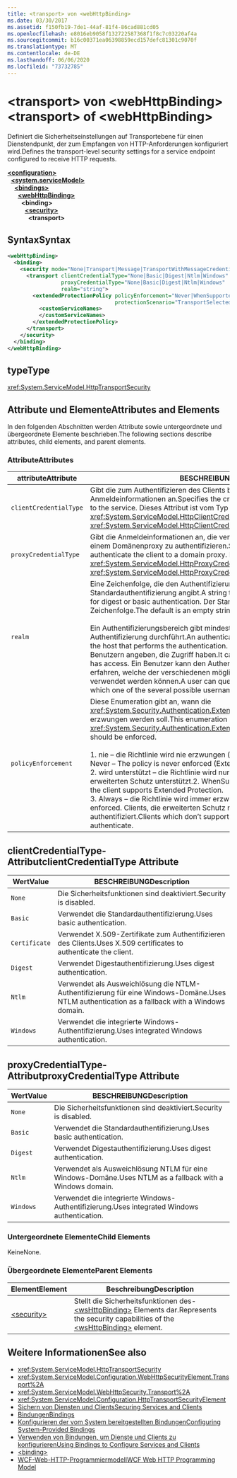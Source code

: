 ```yaml
---
title: <transport> von <webHttpBinding>
ms.date: 03/30/2017
ms.assetid: f150fb19-7de1-44af-81f4-86cad881cd05
ms.openlocfilehash: e8016eb9058f132722587368f1f8c7c03220af4a
ms.sourcegitcommit: b16c00371ea06398859ecd157defc81301c9070f
ms.translationtype: MT
ms.contentlocale: de-DE
ms.lasthandoff: 06/06/2020
ms.locfileid: "73732785"
---
```

# <a name="transport-of-webhttpbinding"></a><span data-ttu-id="5b200-102">\<transport> von \<webHttpBinding></span><span class="sxs-lookup"><span data-stu-id="5b200-102">\<transport> of \<webHttpBinding></span></span>
<span data-ttu-id="5b200-103">Definiert die Sicherheitseinstellungen auf Transportebene für einen Dienstendpunkt, der zum Empfangen von HTTP-Anforderungen konfiguriert wird.</span><span class="sxs-lookup"><span data-stu-id="5b200-103">Defines the transport-level security settings for a service endpoint configured to receive HTTP requests.</span></span>  
  
[**\<configuration>**](../configuration-element.md)\
&nbsp;&nbsp;[**\<system.serviceModel>**](system-servicemodel.md)\
&nbsp;&nbsp;&nbsp;&nbsp;[**\<bindings>**](bindings.md)\
&nbsp;&nbsp;&nbsp;&nbsp;&nbsp;&nbsp;[**\<webHttpBinding>**](webhttpbinding.md)\
&nbsp;&nbsp;&nbsp;&nbsp;&nbsp;&nbsp;&nbsp;&nbsp;**\<binding>**\
&nbsp;&nbsp;&nbsp;&nbsp;&nbsp;&nbsp;&nbsp;&nbsp;&nbsp;&nbsp;[**\<security>**](security-of-webhttpbinding.md)\
&nbsp;&nbsp;&nbsp;&nbsp;&nbsp;&nbsp;&nbsp;&nbsp;&nbsp;&nbsp;&nbsp;&nbsp;**\<transport>**  
  
## <a name="syntax"></a><span data-ttu-id="5b200-104">Syntax</span><span class="sxs-lookup"><span data-stu-id="5b200-104">Syntax</span></span>  
  
```xml  
<webHttpBinding>
  <binding>
    <security mode="None|Transport|Message|TransportWithMessageCredential|TransportCredentialOnly">
      <transport clientCredentialType="None|Basic|Digest|Ntlm|Windows"
                 proxyCredentialType="None|Basic|Digest|Ntlm|Windows"
                 realm="string">
        <extendedProtectionPolicy policyEnforcement="Never|WhenSupported|Always"
                                  protectionScenario="TransportSelected|TrustedProxy">
          <customServiceNames>
          </customServiceNames>
        </extendedProtectionPolicy>
      </transport>
    </security>
  </binding>
</webHttpBinding>
```  
  
## <a name="type"></a><span data-ttu-id="5b200-105">type</span><span class="sxs-lookup"><span data-stu-id="5b200-105">Type</span></span>  
 <xref:System.ServiceModel.HttpTransportSecurity>  
  
## <a name="attributes-and-elements"></a><span data-ttu-id="5b200-106">Attribute und Elemente</span><span class="sxs-lookup"><span data-stu-id="5b200-106">Attributes and Elements</span></span>  
 <span data-ttu-id="5b200-107">In den folgenden Abschnitten werden Attribute sowie untergeordnete und übergeordnete Elemente beschrieben.</span><span class="sxs-lookup"><span data-stu-id="5b200-107">The following sections describe attributes, child elements, and parent elements.</span></span>  
  
### <a name="attributes"></a><span data-ttu-id="5b200-108">Attribute</span><span class="sxs-lookup"><span data-stu-id="5b200-108">Attributes</span></span>  
  
|<span data-ttu-id="5b200-109">attribute</span><span class="sxs-lookup"><span data-stu-id="5b200-109">Attribute</span></span>|<span data-ttu-id="5b200-110">BESCHREIBUNG</span><span class="sxs-lookup"><span data-stu-id="5b200-110">Description</span></span>|  
|---------------|-----------------|  
|`clientCredentialType`|<span data-ttu-id="5b200-111">Gibt die zum Authentifizieren des Clients beim Dienst verwendeten Anmeldeinformationen an.</span><span class="sxs-lookup"><span data-stu-id="5b200-111">Specifies the credential used to authenticate the client to the service.</span></span> <span data-ttu-id="5b200-112">Dieses Attribut ist vom Typ <xref:System.ServiceModel.HttpClientCredentialType>.</span><span class="sxs-lookup"><span data-stu-id="5b200-112">This attribute is of type <xref:System.ServiceModel.HttpClientCredentialType>.</span></span>|  
|`proxyCredentialType`|<span data-ttu-id="5b200-113">Gibt die Anmeldeinformationen an, die verwendet werden, um den Client bei einem Domänenproxy zu authentifizieren.</span><span class="sxs-lookup"><span data-stu-id="5b200-113">Specifies the credential used to authenticate the client to a domain proxy.</span></span> <span data-ttu-id="5b200-114">Dieses Attribut ist vom Typ <xref:System.ServiceModel.HttpProxyCredentialType>.</span><span class="sxs-lookup"><span data-stu-id="5b200-114">This attribute is of type <xref:System.ServiceModel.HttpProxyCredentialType>.</span></span>|  
|`realm`|<span data-ttu-id="5b200-115">Eine Zeichenfolge, die den Authentifizierungsbereich für die Hashwert- oder Standardauthentifizierung angibt.</span><span class="sxs-lookup"><span data-stu-id="5b200-115">A string that specifies the authentication realm for digest or basic authentication.</span></span> <span data-ttu-id="5b200-116">Der Standardwert ist eine leere Zeichenfolge.</span><span class="sxs-lookup"><span data-stu-id="5b200-116">The default is an empty string.</span></span><br /><br /> <span data-ttu-id="5b200-117">Ein Authentifizierungsbereich gibt mindestens den Namen des Hosts an, der die Authentifizierung durchführt.</span><span class="sxs-lookup"><span data-stu-id="5b200-117">An authentication realm specifies at least the name of the host that performs the authentication.</span></span> <span data-ttu-id="5b200-118">Er kann auch eine Auflistung von Benutzern angeben, die Zugriff haben.</span><span class="sxs-lookup"><span data-stu-id="5b200-118">It can also specify a collection of users that has access.</span></span> <span data-ttu-id="5b200-119">Ein Benutzer kann den Authentifizierungsbereich abfragen, um zu erfahren, welche der verschiedenen möglichen Benutzernamen und Kennwörter verwendet werden können.</span><span class="sxs-lookup"><span data-stu-id="5b200-119">A user can query the authentication realm to ascertain which one of the several possible usernames and passwords can be used.</span></span>|  
|`policyEnforcement`|<span data-ttu-id="5b200-120">Diese Enumeration gibt an, wann die <xref:System.Security.Authentication.ExtendedProtection.ExtendedProtectionPolicy> erzwungen werden soll.</span><span class="sxs-lookup"><span data-stu-id="5b200-120">This enumeration specifies when the <xref:System.Security.Authentication.ExtendedProtection.ExtendedProtectionPolicy> should be enforced.</span></span><br /><br /> <span data-ttu-id="5b200-121">1. nie – die Richtlinie wird nie erzwungen (erweiterter Schutz ist deaktiviert).</span><span class="sxs-lookup"><span data-stu-id="5b200-121">1.  Never – The policy is never enforced (Extended Protection is disabled).</span></span><br /><span data-ttu-id="5b200-122">2. wird unterstützt – die Richtlinie wird nur erzwungen, wenn der Client den erweiterten Schutz unterstützt.</span><span class="sxs-lookup"><span data-stu-id="5b200-122">2.  WhenSupported – The policy is enforced only if the client supports Extended Protection.</span></span><br /><span data-ttu-id="5b200-123">3. Always – die Richtlinie wird immer erzwungen.</span><span class="sxs-lookup"><span data-stu-id="5b200-123">3.  Always – The policy is always enforced.</span></span> <span data-ttu-id="5b200-124">Clients, die erweiterten Schutz nicht unterstützen, werden nicht authentifiziert.</span><span class="sxs-lookup"><span data-stu-id="5b200-124">Clients which don’t support Extended Protection will fail to authenticate.</span></span>|  
  
## <a name="clientcredentialtype-attribute"></a><span data-ttu-id="5b200-125">clientCredentialType-Attribut</span><span class="sxs-lookup"><span data-stu-id="5b200-125">clientCredentialType Attribute</span></span>  
  
|<span data-ttu-id="5b200-126">Wert</span><span class="sxs-lookup"><span data-stu-id="5b200-126">Value</span></span>|<span data-ttu-id="5b200-127">BESCHREIBUNG</span><span class="sxs-lookup"><span data-stu-id="5b200-127">Description</span></span>|  
|-----------|-----------------|  
|`None`|<span data-ttu-id="5b200-128">Die Sicherheitsfunktionen sind deaktiviert.</span><span class="sxs-lookup"><span data-stu-id="5b200-128">Security is disabled.</span></span>|  
|`Basic`|<span data-ttu-id="5b200-129">Verwendet die Standardauthentifizierung.</span><span class="sxs-lookup"><span data-stu-id="5b200-129">Uses basic authentication.</span></span>|  
|`Certificate`|<span data-ttu-id="5b200-130">Verwendet X.509-Zertifikate zum Authentifizieren des Clients.</span><span class="sxs-lookup"><span data-stu-id="5b200-130">Uses X.509 certificates to authenticate the client.</span></span>|  
|`Digest`|<span data-ttu-id="5b200-131">Verwendet Digestauthentifizierung.</span><span class="sxs-lookup"><span data-stu-id="5b200-131">Uses digest authentication.</span></span>|  
|`Ntlm`|<span data-ttu-id="5b200-132">Verwendet als Ausweichlösung die NTLM-Authentifizierung für eine Windows-Domäne.</span><span class="sxs-lookup"><span data-stu-id="5b200-132">Uses NTLM authentication as a fallback with a Windows domain.</span></span>|  
|`Windows`|<span data-ttu-id="5b200-133">Verwendet die integrierte Windows-Authentifizierung.</span><span class="sxs-lookup"><span data-stu-id="5b200-133">Uses integrated Windows authentication.</span></span>|  
  
## <a name="proxycredentialtype-attribute"></a><span data-ttu-id="5b200-134">proxyCredentialType-Attribut</span><span class="sxs-lookup"><span data-stu-id="5b200-134">proxyCredentialType Attribute</span></span>  
  
|<span data-ttu-id="5b200-135">Wert</span><span class="sxs-lookup"><span data-stu-id="5b200-135">Value</span></span>|<span data-ttu-id="5b200-136">BESCHREIBUNG</span><span class="sxs-lookup"><span data-stu-id="5b200-136">Description</span></span>|  
|-----------|-----------------|  
|`None`|<span data-ttu-id="5b200-137">Die Sicherheitsfunktionen sind deaktiviert.</span><span class="sxs-lookup"><span data-stu-id="5b200-137">Security is disabled.</span></span>|  
|`Basic`|<span data-ttu-id="5b200-138">Verwendet die Standardauthentifizierung.</span><span class="sxs-lookup"><span data-stu-id="5b200-138">Uses basic authentication.</span></span>|  
|`Digest`|<span data-ttu-id="5b200-139">Verwendet Digestauthentifizierung.</span><span class="sxs-lookup"><span data-stu-id="5b200-139">Uses digest authentication.</span></span>|  
|`Ntlm`|<span data-ttu-id="5b200-140">Verwendet als Ausweichlösung NTLM für eine Windows-Domäne.</span><span class="sxs-lookup"><span data-stu-id="5b200-140">Uses NTLM as a fallback with a Windows domain.</span></span>|  
|`Windows`|<span data-ttu-id="5b200-141">Verwendet die integrierte Windows-Authentifizierung.</span><span class="sxs-lookup"><span data-stu-id="5b200-141">Uses integrated Windows authentication.</span></span>|  
  
### <a name="child-elements"></a><span data-ttu-id="5b200-142">Untergeordnete Elemente</span><span class="sxs-lookup"><span data-stu-id="5b200-142">Child Elements</span></span>  
 <span data-ttu-id="5b200-143">Keine</span><span class="sxs-lookup"><span data-stu-id="5b200-143">None.</span></span>  
  
### <a name="parent-elements"></a><span data-ttu-id="5b200-144">Übergeordnete Elemente</span><span class="sxs-lookup"><span data-stu-id="5b200-144">Parent Elements</span></span>  
  
|<span data-ttu-id="5b200-145">Element</span><span class="sxs-lookup"><span data-stu-id="5b200-145">Element</span></span>|<span data-ttu-id="5b200-146">Beschreibung</span><span class="sxs-lookup"><span data-stu-id="5b200-146">Description</span></span>|  
|-------------|-----------------|  
|[\<security>](security-of-webhttpbinding.md)|<span data-ttu-id="5b200-147">Stellt die Sicherheitsfunktionen des- [\<wsHttpBinding>](wshttpbinding.md) Elements dar.</span><span class="sxs-lookup"><span data-stu-id="5b200-147">Represents the security capabilities of the [\<wsHttpBinding>](wshttpbinding.md) element.</span></span>|  
  
## <a name="see-also"></a><span data-ttu-id="5b200-148">Weitere Informationen</span><span class="sxs-lookup"><span data-stu-id="5b200-148">See also</span></span>

- <xref:System.ServiceModel.HttpTransportSecurity>
- <xref:System.ServiceModel.Configuration.WebHttpSecurityElement.Transport%2A>
- <xref:System.ServiceModel.WebHttpSecurity.Transport%2A>
- <xref:System.ServiceModel.Configuration.HttpTransportSecurityElement>
- [<span data-ttu-id="5b200-149">Sichern von Diensten und Clients</span><span class="sxs-lookup"><span data-stu-id="5b200-149">Securing Services and Clients</span></span>](../../../wcf/feature-details/securing-services-and-clients.md)
- [<span data-ttu-id="5b200-150">Bindungen</span><span class="sxs-lookup"><span data-stu-id="5b200-150">Bindings</span></span>](../../../wcf/bindings.md)
- [<span data-ttu-id="5b200-151">Konfigurieren der vom System bereitgestellten Bindungen</span><span class="sxs-lookup"><span data-stu-id="5b200-151">Configuring System-Provided Bindings</span></span>](../../../wcf/feature-details/configuring-system-provided-bindings.md)
- [<span data-ttu-id="5b200-152">Verwenden von Bindungen, um Dienste und Clients zu konfigurieren</span><span class="sxs-lookup"><span data-stu-id="5b200-152">Using Bindings to Configure Services and Clients</span></span>](../../../wcf/using-bindings-to-configure-services-and-clients.md)
- [\<binding>](bindings.md)
- [<span data-ttu-id="5b200-153">WCF-Web-HTTP-Programmiermodell</span><span class="sxs-lookup"><span data-stu-id="5b200-153">WCF Web HTTP Programming Model</span></span>](../../../wcf/feature-details/wcf-web-http-programming-model.md)
